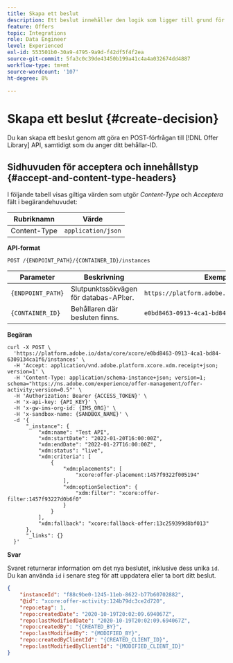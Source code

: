 ```yaml
---
title: Skapa ett beslut
description: Ett beslut innehåller den logik som ligger till grund för valet av ett erbjudande.
feature: Offers
topic: Integrations
role: Data Engineer
level: Experienced
exl-id: 553501b0-30a9-4795-9a9d-f42df5f4f2ea
source-git-commit: 5fa3c0c39de43450b199a41c4a4a032674dd4887
workflow-type: tm+mt
source-wordcount: '107'
ht-degree: 8%

---
```


# Skapa ett beslut {#create-decision}

Du kan skapa ett beslut genom att göra en POST-förfrågan till [!DNL Offer Library] API, samtidigt som du anger ditt behållar-ID.

## Sidhuvuden för acceptera och innehållstyp {#accept-and-content-type-headers}

I följande tabell visas giltiga värden som utgör *Content-Type* och *Acceptera* fält i begärandehuvudet:

| Rubriknamn | Värde |
| ----------- | ----- |
| Content-Type | `application/json` |

**API-format**

```http
POST /{ENDPOINT_PATH}/{CONTAINER_ID}/instances
```

| Parameter | Beskrivning | Exempel |
| --------- | ----------- | ------- |
| `{ENDPOINT_PATH}` | Slutpunktssökvägen för databas-API:er. | `https://platform.adobe.io/data/core/xcore/` |
| `{CONTAINER_ID}` | Behållaren där besluten finns. | `e0bd8463-0913-4ca1-bd84-6309134ca1f6` |

**Begäran**

```shell
curl -X POST \
  'https://platform.adobe.io/data/core/xcore/e0bd8463-0913-4ca1-bd84-6309134ca1f6/instances' \
  -H 'Accept: application/vnd.adobe.platform.xcore.xdm.receipt+json; version=1' \
  -H 'Content-Type: application/schema-instance+json; version=1;  schema="https://ns.adobe.com/experience/offer-management/offer-activity;version=0.5"' \
  -H 'Authorization: Bearer {ACCESS_TOKEN}' \
  -H 'x-api-key: {API_KEY}' \
  -H 'x-gw-ims-org-id: {IMS_ORG}' \
  -H 'x-sandbox-name: {SANDBOX_NAME}' \
  -d '{
      "_instance": {
          "xdm:name": "Test API",
          "xdm:startDate": "2022-01-20T16:00:00Z",
          "xdm:endDate": "2022-01-27T16:00:00Z",
          "xdm:status": "live",
          "xdm:criteria": [
              {
                  "xdm:placements": [
                      "xcore:offer-placement:1457f9322f005194"
                  ],
                  "xdm:optionSelection": {
                      "xdm:filter": "xcore:offer-filter:1457f93227d0b6f0"
                  }
              }
          ],
          "xdm:fallback": "xcore:fallback-offer:13c259399d8bf013"
      },
      "_links": {}
  }'
```

**Svar**

Svaret returnerar information om det nya beslutet, inklusive dess unika `id`. Du kan använda `id` i senare steg för att uppdatera eller ta bort ditt beslut.

```json
{
    "instanceId": "f88c9be0-1245-11eb-8622-b77b60702882",
    "@id": "xcore:offer-activity:124b79dc3ce2d720",
    "repo:etag": 1,
    "repo:createdDate": "2020-10-19T20:02:09.694067Z",
    "repo:lastModifiedDate": "2020-10-19T20:02:09.694067Z",
    "repo:createdBy": "{CREATED_BY}",
    "repo:lastModifiedBy": "{MODIFIED_BY}",
    "repo:createdByClientId": "{CREATED_CLIENT_ID}",
    "repo:lastModifiedByClientId": "{MODIFIED_CLIENT_ID}"
}
```
